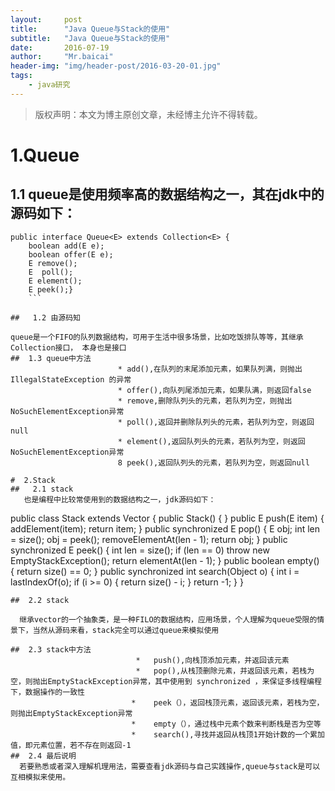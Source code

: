 ```yaml
---
layout:     post
title:      "Java Queue与Stack的使用"
subtitle:   "Java Queue与Stack的使用"
date:       2016-07-19
author:     "Mr.baicai"
header-img: "img/header-post/2016-03-20-01.jpg"
tags:
    - java研究
---
```


> 版权声明：本文为博主原创文章，未经博主允许不得转载。

#   1.Queue
##  1.1  queue是使用频率高的数据结构之一，其在jdk中的源码如下：
  ```
  public interface Queue<E> extends Collection<E> {
      boolean add(E e);
      boolean offer(E e);
      E remove();
      E  poll();
      E element();
      E peek();}
      ```
    
##   1.2 由源码知

 queue是一个FIFO的队列数据结构，可用于生活中很多场景，比如吃饭排队等等，其继承Collection接口， 本身也是接口
##  1.3 queue中方法
                          * add(),在队列的末尾添加元素，如果队列满，则抛出IllegalStateException 的异常
                          * offer(),向队列尾添加元素，如果队满，则返回false
                          * remove,删除队列头的元素，若队列为空，则抛出NoSuchElementException异常
                          * poll(),返回并删除队列头的元素，若队列为空，则返回null
                          * element(),返回队列头的元素，若队列为空，则返回NoSuchElementException异常
                          8 peek(),返回队列头的元素，若队列为空，则返回null
                          
#  2.Stack
##   2.1 stack
     也是编程中比较常使用到的数据结构之一，jdk源码如下：
```
  public class Stack<E> extends Vector<E> {
    public Stack() {
    }
    public E push(E item) {
        addElement(item);
        return item;
    }
    public synchronized E pop() {
        E   obj;
        int len = size();
        obj = peek();
        removeElementAt(len - 1);
        return obj;
    }
    public synchronized E peek() {
        int len = size();
        if (len == 0)
            throw new EmptyStackException();
        return elementAt(len - 1);
    }
    public boolean empty() {
        return size() == 0;
    }
    public synchronized int search(Object o) {
        int i = lastIndexOf(o);
        if (i >= 0) {
            return size() - i;
        }
        return -1;
    }
}
```
##  2.2 stack

  继承vector的一个抽象类，是一种FILO的数据结构，应用场景，个人理解为queue受限的情景下，当然从源码来看，stack完全可以通过queue来模拟使用

##  2.3 stack中方法
                            *   push(),向栈顶添加元素，并返回该元素
                            *   pop(),从栈顶删除元素，并返回该元素，若栈为空，则抛出EmptyStackException异常，其中使用到 synchronized ，来保证多线程编程下，数据操作的一致性
                           *    peek（），返回栈顶元素，返回该元素，若栈为空，则抛出EmptyStackException异常
                           *    empty（），通过栈中元素个数来判断栈是否为空等
                           *    search(),寻找并返回从栈顶1开始计数的一个累加值，即元素位置，若不存在则返回-1
##  2.4 最后说明
  若要熟悉或者深入理解机理用法，需要查看jdk源码与自己实践操作,queue与stack是可以互相模拟来使用。                          
